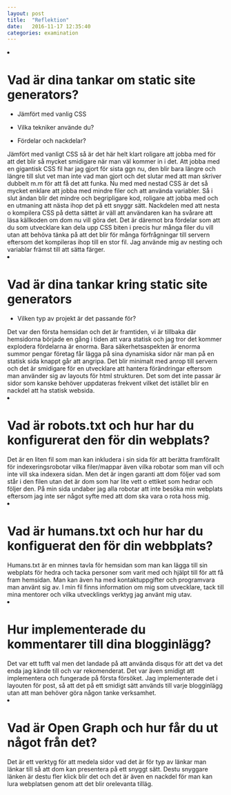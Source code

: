 ```yaml
---
layout: post
title:  "Reflektion"
date:   2016-11-17 12:35:40
categories: examination
---
```

<li><h1>Vad är dina tankar om static site generators?</h1> 
<ul><li><p>Jämfört med vanlig CSS</p></li>
<li><p>Vilka tekniker använde du?</p></li>
<li><p>Fördelar och nackdelar?</p></li></ul></li>
Jämfört med vanligt CSS så är det här helt klart roligare att jobba med för att det blir så mycket smidigare när man
väl kommer in i det. Att jobba med en gigantisk CSS fil har jag gjort för sista ggn nu, den blir bara längre och längre
till slut vet man inte vad man gjort och det slutar med att man skriver dubbelt m.m för att få det att funka. Nu med
med nestad CSS är det så mycket enklare att jobba med mindre filer och att använda variabler. Så i slut ändan blir det
mindre och begripligare kod, roligare att jobba med och en utmaning att nästa ihop det på ett snyggr sätt.
Nackdelen med att nesta o kompilera CSS på detta sättet är väll att användaren kan ha svårare att läsa källkoden om dom
nu vill göra det. Det är däremot bra fördelar som att du som utvecklare kan dela upp CSS biten i precis hur många filer 
du vill utan att behöva tänka på att det blir för många förfrågningar till servern eftersom det kompileras ihop till en
stor fil.
Jag använde mig av nesting och variablar främst till att sätta färger.


<li><h1>Vad är dina tankar kring static site generators</h1>
<ul><li><p>Vilken typ av projekt är det passande för?</p></li></ul></li>
Det var den första hemsidan och det är framtiden, vi är tillbaka där hemsidorna började en gång i tiden att vara statisk
och jag tror det kommer explodera fördelarna är enorma. Bara säkerhetsaspekten är enorma summor pengar företag får lägga 
på sina dynamiska sidor när man på en statisk sida knappt går att angripa. Det blir minimalt med anrop till servern och
det är smidigare för en utvecklare att hantera förändringar eftersom man använder sig av layouts för html strukturen. 
Det som det inte passar är sidor som kanske behöver uppdateras frekvent vilket det istället blir en nackdel att ha
statisk websida.


<li><h1>Vad är robots.txt och hur har du konfigurerat den för din webplats?</h1></li>
Det är en liten fil som man kan inkludera i sin sida för att berätta framförallt för indexeringsrobotar vilka
filer/mappar även vilka robotar som man vill och inte vill ska indexera sidan. Men det är ingen garanti
att dom följer vad som står i den filen utan det är dom som har lite vett o ettiket som hedrar och följer den.
På min sida undaber jag alla robotar att inte besöka min webplats eftersom jag inte ser något syfte med att dom
ska vara o rota hoss mig.


<li><h1>Vad är humans.txt och hur har du konfiguerat den för din webbplats?</h1></li>
Humans.txt är en minnes tavla för hemsidan som man kan lägga till sin webplats för hedra och tacka personer
som varit med och hjälpt till för att få fram hemsidan. Man kan även ha med kontaktuppgifter och programvara man använt
sig av. I min fil finns information om mig som utvecklare, tack till mina mentorer och vilka utvecklings verktyg jag 
använt mig utav.


<li><h1>Hur implementerade du kommentarer till dina blogginlägg?</h1></li>
Det var ett tufft val men det landade på att använda disqus för att det va det enda jag kände till och var rekomenderat. 
Det var även smidigt att implementera och fungerade på första försöket. Jag implementerade det i layouten för post, så
att det på ett smidigt sätt används till varje blogginlägg utan att man behöver göra någon tanke verksamhet.


<li><h1>Vad är Open Graph och hur får du ut något från det?</h1></li>
Det är ett verktyg för att medela sidor vad det är för typ av länkar man länkar till så att dom kan presentera på ett
snyggt sätt. Destu snyggare länken är destu fler klick blir det och det är även en nackdel för man kan lura webplatsen
genom att det blir orelevanta tilläg.



